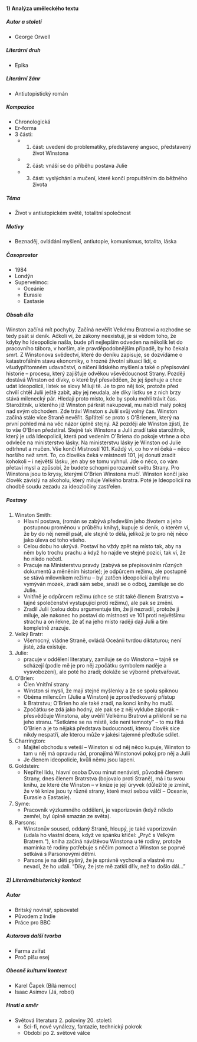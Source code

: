 #### 1) Analýza uměleckého textu
##### Autor a století
- George Orwell
##### Literární druh
- Epika
##### Literární žánr
- Antiutopistický román
##### Kompozice
- Chronologická
- Er-forma
- 3 části:
	- 1. část: uvedení do problematiky, představený angsoc, představený život Winstona
	- 2. část: vnáší se do příběhu postava Julie
	- 3. část: vyslýchání a mučení, které končí propuštěním do běžného života
##### Téma
- Život v antiutopickém světě, totalitní společnost
##### Motivy
- Beznaděj, ovládání myšlení, antiutopie, komunismus, totalita, láska
##### Časoprostor
- 1984
- Londýn
- Supervelmoc:
	- Oceánie
	- Eurasie
	- Eastasie
##### Obsah díla
Winston začíná mít pochyby. Začíná nevěřit Velkému Bratrovi a rozhodne se tedy psát si deník. Ačkoli ví, že zákony neexistují, je si vědom toho, že kdyby ho Ideopolicie našla, bude při nejlepším odveden na několik let do pracovního tábora, v horším, ale pravděpodobnějším případě, by ho čekala smrt. Z Winstonova svědectví, které do deníku zapisuje, se dozvídáme o katastrofálním stavu ekonomiky, o hrozné životní situaci lidí, o všudypřítomném udavačství, o ničení lidského myšlení a také o přepisování historie – procesu, který zajišťuje odvěkou vševědoucnost Strany. Později dostává Winston od dívky, o které byl přesvědčen, že jej špehuje a chce udat Ideopolicii, lístek se slovy Miluji tě. Je to pro něj šok, protože před chvílí chtěl Julii ještě zabít, aby jej neudala, ale díky lístku se z nich brzy stává milenecký pár. Hledají proto místo, kde by spolu mohli trávit čas. Starožitník, u kterého již Winston párkrát nakupoval, mu nabídl malý pokoj nad svým obchodem. Zde tráví Winston s Julií svůj volný čas. Winston začíná stále více Straně nevěřit. Spřátelí se proto s O'Brienem, který na první pohled má na věc názor úplně stejný. Až později ale Winston zjistí, že to vše O'Brien předstíral. Stejně tak Winstona a Julii zradí také starožitník, který je udá Ideopolicii, která pod vedením O'Briena do pokoje vtrhne a oba odvleče na ministerstvo lásky. Na ministerstvu lásky je Winston od Julie odtrhnut a mučen. Vše končí Místností 101. Každý ví, co ho v ní čeká – něco horšího než smrt. To, co člověka čeká v místnosti 101, jej donutí zradit kohokoli – i největší lásku, jen aby se tomu vyhnul. Jde o něco, co vám přetaví mysl a způsobí, že budete schopni porozumět světu Strany. Pro Winstona jsou to krysy, kterými O'Brien Winstona mučí. Winston končí jako člověk závislý na alkoholu, který miluje Velkého bratra. Poté je Ideopolicií na chodbě soudu zezadu za ideozločiny zastřelen.
##### Postavy
1) Winston Smith:	
	- Hlavní postava, (román se zabývá především jeho životem a jeho postupnou proměnou v průběhu knihy), kupuje si deník, o kterém ví, že by do něj neměl psát, ale stejně to dělá, jelikož je to pro něj něco jako úleva od toho všeho. 
	- Celou dobu ho ukrývá. Postaví ho vždy zpět na místo tak, aby na něm bylo trochu prachu a když ho najde ve stejné pozici, tak ví, že ho nikdo nečetl. 
	- Pracuje na Ministerstvu pravdy (zabývá se přepisováním různých dokumentů a měněním historie); je odpůrcem režimu, ale postupně se stává milovníkem režimu – byl zatčen ideopolicií a byl mu vymýván mozek, zradí sám sebe, snaží se o odboj, zamiluje se do Julie. 
	- Vnitřně je odpůrcem režimu (chce se stát také členem Bratrstva = tajné společenství vystupující proti režimu), ale pak se změní. 
	- Zradil Julii (celou dobu argumentuje tím, že ji nezradil, protože ji miluje, ale nakonec ho postaví do místnosti ve 101 proti největšímu strachu a on řekne, že ať na jeho místo raději dají Julii a tím kompletně zrazuje.
2) Velký Bratr:	
	- Všemocný, vládne Straně, ovládá Oceánii tvrdou diktaturou; není jisté, zda existuje.
3) Julie:	
	- pracuje v oddělení literatury, zamiluje se do Winstona – tajně se scházejí (podle mě je pro něj zpočátku symbolem naděje a vysvobození), ale poté ho zradí; dokáže se výborně přetvařovat. 
4) O’Brien:	
	- Člen Vnitřní strany
	- Winston si myslí, že mají stejné myšlenky a že se spolu spiknou
	- Oběma milencům (Julie a Winston) je zprostředkovaný přístup k Bratrstvu; O’Brien ho ale také zradí, na konci knihy ho mučí. 
	- Zpočátku se zdá jako hodný, ale pak se z něj vyklube záporák – přesvědčuje Winstona, aby uvěřil Velkému Bratrovi a přiklonil se na jeho stranu. “Setkáme se na místě, kde není temnoty” – to mu říká O’Brien a je to nějaká představa budoucnosti, kterou člověk sice nikdy nespatří, ale kterou může v jakési tajemné předtuše sdílet.
5) Charrington:	
	- Majitel obchodu s veteší – Winston si od něj něco kupuje, Winston to tam u něj má opravdu rád, pronajímá Winstonovi pokoj pro něj a Julii 
	- Je členem ideopolicie, kvůli němu jsou lapeni.
6) Goldstein:	
	- Nepřítel lidu, hlavní osoba Dvou minut nenávisti, původně členem Strany, dnes členem Bratrstva (bojovalo proti Straně), má i tu svou knihu, ze které čte Winston – v knize je její úryvek (důležité je zmínit, že v té knize jsou ty různé strany, které mezi sebou válčí – Oceanie, Eurasie a Eastasie).
7) Syme:	
	- Pracovník výzkumného oddělení, je vaporizován (když někdo zemřel, byl úplně smazán ze světa).
8) Parsons:	
	- Winstonův soused, oddaný Straně, hloupý, je také vaporizován (udala ho vlastní dcera, když ve spánku křičel: „Pryč s Velkým Bratrem.“), kniha začíná návštěvou Winstona u té rodiny, protože maminka té rodiny potřebuje s něčím pomoct a Winston se poprvé setkává s Parsonovými dětmi. 
	- Parsons je na děti pyšný, že je správně vychoval a vlastně mu nevadí, že ho udali. “Díky, že jste mě zatkli dřív, než to došlo dál…”
##### 2) Literárněhistorický kontext
##### Autor
- Britský novinář, spisovatel
- Původem z Indie
- Práce pro BBC
##### Autorova další tvorba
- Farma zvířat
- Proč píšu esej
##### Obecně kulturní kontext
- Karel Čapek (Bílá nemoc)
- Isaac Asimov (Já, robot)
##### Hnutí a směr
- Světová literatura 2. poloviny 20. století:
	- Sci-fi, nové vynálezy, fantazie, technický pokrok
	- Období po 2. světové válce